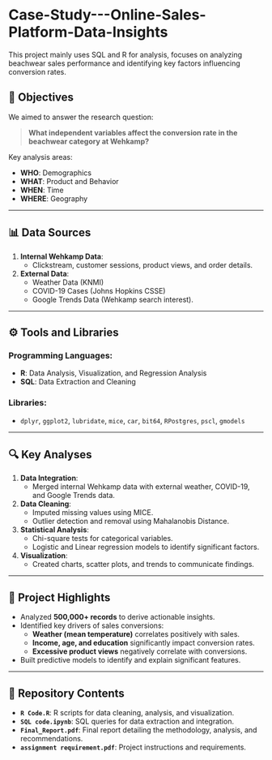 # Case-Study---Online-Sales-Platform-Data-Insights
This project mainly uses SQL and R for analysis, focuses on analyzing beachwear sales performance and identifying key factors influencing conversion rates.


## 📝 Objectives  
We aimed to answer the research question:  

> **What independent variables affect the conversion rate in the beachwear category at Wehkamp?**  

Key analysis areas:  
- **WHO**: Demographics  
- **WHAT**: Product and Behavior  
- **WHEN**: Time  
- **WHERE**: Geography  

---

## 📊 Data Sources  
1. **Internal Wehkamp Data**:  
   - Clickstream, customer sessions, product views, and order details.  
2. **External Data**:  
   - Weather Data (KNMI)  
   - COVID-19 Cases (Johns Hopkins CSSE)  
   - Google Trends Data (Wehkamp search interest).  

---

## ⚙️ Tools and Libraries  
### **Programming Languages**:  
- **R**: Data Analysis, Visualization, and Regression Analysis  
- **SQL**: Data Extraction and Cleaning  

### **Libraries**:  
- `dplyr`, `ggplot2`, `lubridate`, `mice`, `car`, `bit64`, `RPostgres`, `pscl`, `gmodels`  

---

## 🔍 Key Analyses  
1. **Data Integration**:  
   - Merged internal Wehkamp data with external weather, COVID-19, and Google Trends data.  
2. **Data Cleaning**:  
   - Imputed missing values using MICE.  
   - Outlier detection and removal using Mahalanobis Distance.  
3. **Statistical Analysis**:  
   - Chi-square tests for categorical variables.  
   - Logistic and Linear regression models to identify significant factors.  
4. **Visualization**:  
   - Created charts, scatter plots, and trends to communicate findings.  

---

## 🚀 Project Highlights  
- Analyzed **500,000+ records** to derive actionable insights.  
- Identified key drivers of sales conversions:  
   - **Weather (mean temperature)** correlates positively with sales.  
   - **Income, age, and education** significantly impact conversion rates.  
   - **Excessive product views** negatively correlate with conversions.  
- Built predictive models to identify and explain significant features.  

---

## 📁 Repository Contents  
- **`R Code.R`**: R scripts for data cleaning, analysis, and visualization.  
- **`SQL code.ipynb`**: SQL queries for data extraction and integration.  
- **`Final_Report.pdf`**: Final report detailing the methodology, analysis, and recommendations.  
- **`assignment requirement.pdf`**: Project instructions and requirements.  
